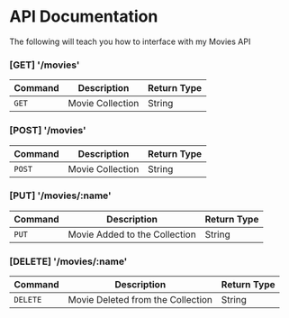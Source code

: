 # API Documentation

 The following will teach you how to interface with my Movies API

 ### [GET] '/movies'
 |Command |Description       |Return Type |
 |------- |------------      |----        |
 | `GET`  |Movie Collection  |String      |
 ### [POST] '/movies'
 |Command |Description       |Return Type |
 |------- |------------      |----        |
 | `POST` |Movie Collection  |String      |
 ### [PUT] '/movies/:name'
 |Command |Description       			 |Return Type |
 |------- |------------      			 |----        |
 | `PUT`  |Movie Added to the Collection  |String      |
 ### [DELETE] '/movies/:name'
 |Command 	|Description       			 		|Return Type |
 |------- 	|------------      			 		|----        |
 | `DELETE`  |Movie Deleted from the Collection  |String      |